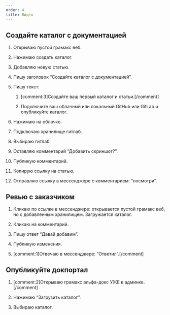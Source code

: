 ```yaml
---
order: 4
title: Видео
---
```


## Создайте каталог с документацией

1. Открываю пустой грамакс веб.

2. Нажимаю создать каталог.

3. Добавляю новую статью.

4. Пишу заголовок “Создайте каталог с документацией”.

5. Пишу текст:

   1. [comment:3]Создайте ваш первый каталог и статьи.[/comment]

   2. Подключите ваш облачный или локальный GitHub или GitLab и опубликуйте каталог.

6. Нажимаю на облачко.

7. Подключаю хранилище гитлаб.

8. Выбираю гитлаб.

9. Оставляю комментарий “Добавить скриншот?”.

10. Публикую комментарий.

11. Копирую ссылку на статью.

12. Отправляю ссылку в мессенджере с комментарием: “посмотри”.

## Ревью с заказчиком

1. Кликаю по ссылке в мессенджере: открывается пустой грамакс веб, но с добавленным хранилищем. Загружается каталог.

2. Кликаю на комментарий.

3. Пишу ответ “Давай добавим”.

4. Публикую изменения.

5. [comment:1]Отвечаю в мессенджере: “Ответил”.[/comment]

## Опубликуйте докпортал

1. [comment:2]Открываю грамакс альфа-докс УЖЕ в админке.[/comment]

2. Нажимаю “Загрузить каталог”.

3. Выбираю каталог.